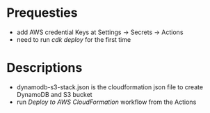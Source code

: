 
# Prequesties
- add AWS credential Keys at Settings -> Secrets -> Actions
- need to run *cdk deploy* for the first time

# Descriptions
- dynamodb-s3-stack.json is the cloudformation json file to create DynamoDB and S3 bucket
- run *Deploy to AWS CloudFormation* workflow from the Actions
